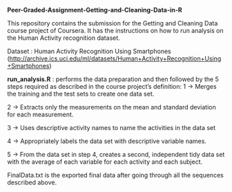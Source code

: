 **Peer-Graded-Assignment-Getting-and-Cleaning-Data-in-R** 

This repository contains the submission for the Getting and Cleaning Data course project of Coursera. It has the instructions on how to run analysis on the Human Activity recognition dataset.

Dataset : 
Human Activity Recognition Using Smartphones
(http://archive.ics.uci.edu/ml/datasets/Human+Activity+Recognition+Using+Smartphones)


**run_analysis.R** : performs the data preparation and then followed by the 5 steps required as described in the course project’s definition:
1 -> Merges the training and the test sets to create one data set.

2 -> Extracts only the measurements on the mean and standard deviation for each measurement.

3 -> Uses descriptive activity names to name the activities in the data set

4 -> Appropriately labels the data set with descriptive variable names.

5 -> From the data set in step 4, creates a second, independent tidy data set with the average of each variable for each activity and each subject.

FinalData.txt is the exported final data after going through all the sequences described above.

